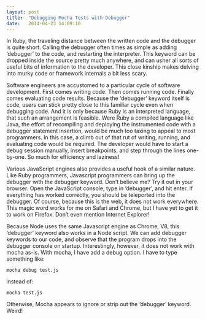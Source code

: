 ```yaml
---
layout: post
title:  "Debugging Mocha Tests with Debugger"
date:   2014-04-23 14:09:10
---
```

In Ruby, the traveling distance between the written code and the debugger is quite short. Calling the debugger often times as simple as adding ‘debugger’ to the code, and restarting the interpreter. This keyword can be dropped inside the source pretty much anywhere, and can usher all sorts of useful bits of information to the developer. This close kinship makes delving into murky code or framework internals a bit less scary.

Software engineers are accustomed to a particular cycle of software development. First comes writing code. Then comes running code. Finally comes evaluating code results. Because the ‘debugger’ keyword itself is code, users can stick pretty close to this familiar cycle even when debugging code. And it is only because Ruby is an interpreted language, that such an arrangement is feasible. Were Ruby a compiled language like Java, the effort of recompiling and deploying the instrumented code with a debugger statement insertion, would be much too taxing to appeal to most programmers.  In this case, a climb out of that rut of writing, running, and evaluating code would be required. The developer would have to start a debug session manually, insert breakpoints, and step through the lines one-by-one. So much for efficiency and laziness!

Various JavaScript engines also provides a useful hook of a similar nature. Like Ruby programmers, Javascript programmers can bring up the debugger with the debugger keyword. Don’t believe me? Try it out in your browser. Open the JavaScript console, type in ‘debugger’, and hit enter. If everything has worked correctly, you should be teleported into the debugger. Of course, because this is the web, it does not work everywhere. This magic word works for me on Safari and Chrome, but I have yet to get it to work on Firefox. Don’t even mention Internet Explorer!

Because Node uses the same Javascript engine as Chrome, V8, this ‘debugger’ keyword also works in a Node script. We can add debugger keywords to our code, and observe that the program drops into the debugger console on startup. Interestingly, however, it does not work with mocha as-is. With mocha, I have add a debug option. I have to type something like:

~~~
mocha debug test.js
~~~

instead of:

~~~
mocha test.js
~~~

Otherwise, Mocha appears to ignore or strip out the ‘debugger’ keyword. Weird!
